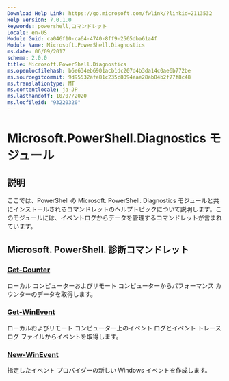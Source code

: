 ```yaml
---
Download Help Link: https://go.microsoft.com/fwlink/?linkid=2113532
Help Version: 7.0.1.0
keywords: powershell,コマンドレット
Locale: en-US
Module Guid: ca046f10-ca64-4740-8ff9-2565dba61a4f
Module Name: Microsoft.PowerShell.Diagnostics
ms.date: 06/09/2017
schema: 2.0.0
title: Microsoft.PowerShell.Diagnostics
ms.openlocfilehash: b6e634eb6901acb1dc207d4b3da14c0ae6b772be
ms.sourcegitcommit: 9d95532afe81c235c8094eae28ab84b2f77f8c48
ms.translationtype: MT
ms.contentlocale: ja-JP
ms.lasthandoff: 10/07/2020
ms.locfileid: "93220320"
---
```

# Microsoft.PowerShell.Diagnostics モジュール

## 説明

ここでは、PowerShell の Microsoft. PowerShell. Diagnostics モジュールと共にインストールされるコマンドレットのヘルプトピックについて説明します。このモジュールには、イベントログからデータを管理するコマンドレットが含まれています。

## Microsoft. PowerShell. 診断コマンドレット

### [Get-Counter](Get-Counter.md)
ローカル コンピューターおよびリモート コンピューターからパフォーマンス カウンターのデータを取得します。

### [Get-WinEvent](Get-WinEvent.md)
ローカルおよびリモート コンピューター上のイベント ログとイベント トレース ログ ファイルからイベントを取得します。

### [New-WinEvent](New-WinEvent.md)
指定したイベント プロバイダーの新しい Windows イベントを作成します。

